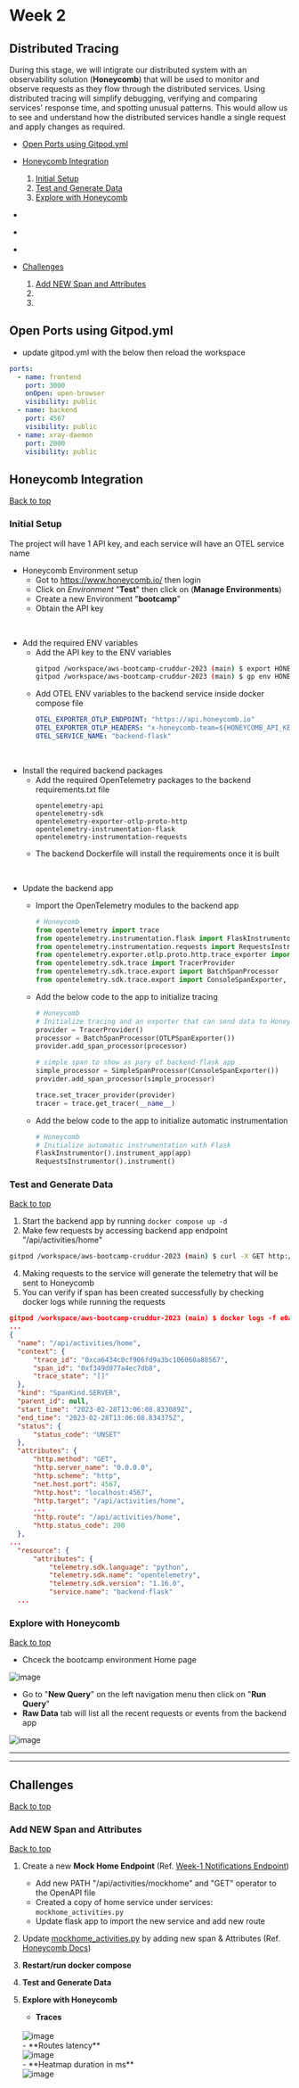 # Week 2

## Distributed Tracing

During this stage, we will intigrate our distributed system with an observability solution (**Honeycomb**) that will be used to monitor and observe requests as they flow through the distributed services. Using distributed tracing will simplify debugging, verifying and comparing services' response time, and spotting unusual patterns.
This would allow us to see and understand how the distributed services handle a single request and apply changes as required.

-  [Open Ports using Gitpod.yml](#Open-Ports-using-Gitpodyml)
-  [Honeycomb Integration](#HoneycombIntegration)
    1.  [Initial Setup](#Initial-Setup)
    2.  [Test and Generate Data](#Test-and-Generate-Data)
    3.  [Explore with Honeycomb](#Explore-with-Honeycomb)

-  [](#)
-  [](#)
-  [](#)
-  [Challenges](#Challenges)
    1.  [Add NEW Span and Attributes](#Add-NEW-Span-and-Attributes)
    2.  [](#)
    3.  [](#)
  


## Open Ports using Gitpod.yml
- update gitpod.yml with the below then reload the workspace
```yml
ports: 
  - name: frontend 
    port: 3000
    onOpen: open-browser
    visibility: public 
  - name: backend
    port: 4567
    visibility: public
  - name: xray-daemon
    port: 2000
    visibility: public
```

## Honeycomb Integration 
[Back to top](#Week-2)

### **Initial Setup**

The project will have 1 API key, and each service will have an OTEL service name
- Honeycomb Environment setup
  - Got to https://www.honeycomb.io/ then login
  - Click on _Environment_ "**Test**" then click on (**Manage Environments**)
  - Create a new Environment "**bootcamp**"
  - Obtain the API key 

<br>

- Add the required ENV variables
  - Add the API key to the ENV variables 
    ```bash
    gitpod /workspace/aws-bootcamp-cruddur-2023 (main) $ export HONEYCOMB_API_KEY="*******************uxF"
    gitpod /workspace/aws-bootcamp-cruddur-2023 (main) $ gp env HONEYCOMB_API_KEY="*******************uxF"
    ``` 
  - Add OTEL ENV variables to the backend service inside docker compose file 
    ```yml
    OTEL_EXPORTER_OTLP_ENDPOINT: "https://api.honeycomb.io"
    OTEL_EXPORTER_OTLP_HEADERS: "x-honeycomb-team=${HONEYCOMB_API_KEY}"
    OTEL_SERVICE_NAME: "backend-flask"
    ```
<br>

- Install the required backend packages
  - Add the required OpenTelemetry packages to the backend requirements.txt file
    ```
    opentelemetry-api 
    opentelemetry-sdk 
    opentelemetry-exporter-otlp-proto-http 
    opentelemetry-instrumentation-flask 
    opentelemetry-instrumentation-requests
    ```
  - The backend Dockerfile will install the requirements once it is built 

<br>


- Update the backend app
  - Import the OpenTelemetry modules to the backend app
    ```python
    # Honeycomb 
    from opentelemetry import trace
    from opentelemetry.instrumentation.flask import FlaskInstrumentor
    from opentelemetry.instrumentation.requests import RequestsInstrumentor
    from opentelemetry.exporter.otlp.proto.http.trace_exporter import OTLPSpanExporter
    from opentelemetry.sdk.trace import TracerProvider
    from opentelemetry.sdk.trace.export import BatchSpanProcessor
    from opentelemetry.sdk.trace.export import ConsoleSpanExporter, SimpleSpanProcessor
    ```
  - Add the below code to the app to initialize tracing 
    ```python
    # Honeycomb 
    # Initialize tracing and an exporter that can send data to Honeycomb
    provider = TracerProvider()
    processor = BatchSpanProcessor(OTLPSpanExporter())
    provider.add_span_processor(processor)

    # simple span to show as pary of backend-flask app
    simple_processor = SimpleSpanProcessor(ConsoleSpanExporter())
    provider.add_span_processor(simple_processor)

    trace.set_tracer_provider(provider)
    tracer = trace.get_tracer(__name__)
    ```

  - Add the below code to the app to initialize automatic instrumentation
    ```python
    # Honeycomb
    # Initialize automatic instrumentation with Flask
    FlaskInstrumentor().instrument_app(app)
    RequestsInstrumentor().instrument()
    ```
### **Test and Generate Data**
[Back to top](#Week-2)

  1. Start the backend app by running `docker compose up -d` 
  2. Make few requests by accessing backend app endpoint "/api/activities/home"
  ```bash
  gitpod /workspace/aws-bootcamp-cruddur-2023 (main) $ curl -X GET http://localhost:4567/api/activities/home -H "Accept: application/json" -H "Content-Type: application/json"
  ```
  4. Making requests to the service will generate the telemetry that will be sent to Honeycomb
  5. You can verify if span has been created successfully by checking docker logs while running the requests
  ```json
  gitpod /workspace/aws-bootcamp-cruddur-2023 (main) $ docker logs -f e0a3bc15aca1
  ...
{
    "name": "/api/activities/home",
    "context": {
        "trace_id": "0xca6434c0cf906fd9a3bc106060a88567",
        "span_id": "0xf349d077a4ec7db8",
        "trace_state": "[]"
    },
    "kind": "SpanKind.SERVER",
    "parent_id": null,
    "start_time": "2023-02-28T13:06:08.833089Z",
    "end_time": "2023-02-28T13:06:08.834375Z",
    "status": {
        "status_code": "UNSET"
    },
    "attributes": {
        "http.method": "GET",
        "http.server_name": "0.0.0.0",
        "http.scheme": "http",
        "net.host.port": 4567,
        "http.host": "localhost:4567",
        "http.target": "/api/activities/home",
        ...
        "http.route": "/api/activities/home",
        "http.status_code": 200
    },
  ...
    "resource": {
        "attributes": {
            "telemetry.sdk.language": "python",
            "telemetry.sdk.name": "opentelemetry",
            "telemetry.sdk.version": "1.16.0",
            "service.name": "backend-flask"
    ...
```

### **Explore with Honeycomb**
[Back to top](#Week-2)

- Chceck the bootcamp environment Home page
<img  alt="image" src="https://user-images.githubusercontent.com/91587569/221942102-c2e51f02-a14d-4156-be7e-af7a9d874dc8.png">

- Go to "**New Query**" on the left navigation menu then click on "**Run Query**"
- **Raw Data** tab will list all the recent requests or events from the backend app
<img  alt="image" src="https://user-images.githubusercontent.com/91587569/221943056-bb346d08-8855-4dcc-aef0-f27402990454.png">

---------------------------------------------
---------------------------------------------

##  Challenges
[Back to top](#Week-2)

### **Add NEW Span and Attributes**
[Back to top](#Week-2)

1. Create a new **Mock Home Endpoint** (Ref. [Week-1 Notifications Endpoint](https://github.com/astroveny/aws-bootcamp-cruddur-2023/blob/main/journal/week1.md#create-the-notification-feature))
    -   Add new PATH "/api/activities/mockhome" and "GET" operator to the OpenAPI file 
    -   Created a copy of home service  under services: `mockhome_activities.py`
    -   Update flask app to import the new service and add new route
 
3. Update [mockhome_activities.py](https://github.com/astroveny/aws-bootcamp-cruddur-2023/blob/main/backend-flask/services/mockhome_activities.py) by adding new span & Attributes (Ref. [Honeycomb Docs](https://docs.honeycomb.io/getting-data-in/opentelemetry/python/#adding-attributes-to-spans))
4. **Restart/run docker compose**
5. **Test and Generate Data**
6. **Explore with Honeycomb**
   -   **Traces** 
   <br> 
   
   <img  alt="image" src="https://user-images.githubusercontent.com/91587569/221948776-b260bd77-b59d-4fdd-94ff-28f19b9a56da.png">
   <br>
   -   **Routes latency** 
   <br> 
   <img  alt="image" src="https://user-images.githubusercontent.com/91587569/221948892-3799b30e-14a9-4f32-9371-e5b3f387e707.png">
   <br>
   -   **Heatmap duration in ms** 
   <br>  
   <img  alt="image" src="https://user-images.githubusercontent.com/91587569/221948823-80de853a-e33b-439f-8830-f1de1b55c560.png">
   <br>
   

